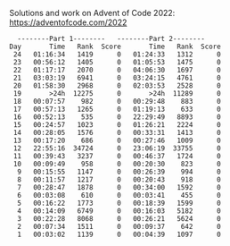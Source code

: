 Solutions and work on Advent of Code 2022:
https://adventofcode.com/2022

	  --------Part 1--------   --------Part 2--------
    Day       Time   Rank  Score       Time   Rank  Score
     24   01:16:34   1419      0   01:24:33   1312      0
     23   00:56:12   1405      0   01:05:53   1475      0
     22   01:17:17   2070      0   04:06:30   1697      0
     21   03:03:19   6941      0   03:24:15   4761      0
     20   01:58:30   2968      0   02:03:53   2528      0
     19       >24h  12275      0       >24h  11289      0
     18   00:07:57    982      0   00:29:48    883      0
     17   00:57:13   1265      0   01:19:13    633      0
     16   00:52:13    535      0   22:29:49   8893      0
     15   00:24:57   1023      0   01:26:21   2224      0
     14   00:28:05   1576      0   00:33:31   1413      0
     13   00:17:20    686      0   00:27:46   1009      0
     12   22:55:16  34724      0   23:06:19  33755      0
     11   00:39:43   3237      0   00:46:37   1724      0
     10   00:09:49    958      0   00:20:30    823      0
      9   00:15:55   1147      0   00:26:39    994      0
      8   00:11:57   1217      0   00:20:43    918      0
      7   00:28:47   1878      0   00:34:00   1592      0
      6   00:03:08    610      0   00:03:41    455      0
      5   00:16:22   1773      0   00:18:39   1599      0
      4   00:14:09   6749      0   00:16:03   5182      0
      3   00:22:28   8068      0   00:26:21   5624      0
      2   00:07:34   1511      0   00:09:37    642      0
      1   00:03:02   1139      0   00:04:39   1097      0
